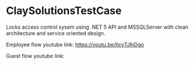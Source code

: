 # ClaySolutionsTestCase
Locks access control sysem using .NET 5 API and MSSQLServer with clean architecture and service oriented design.


Employee flow youtube link:
https://youtu.be/tjcyTJlhDgo

Guest flow youtube link:
